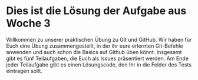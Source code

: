 # Dies ist die Lösung der Aufgabe aus Woche 3

Willkommen zu unserer praktischen Übung zu Git und GitHub. Wir haben für Euch eine Übung zusammengestellt, in der ihr eure erlernten Git-Befehle anwenden und auch schon die Basics auf Github üben könnt. Insgesamt gibt es fünf Teilaufgaben, die Euch als Issues präsentiert werden. Am Ende jeder Teilaufgabe gibt es einen Lösungscode, den Ihr in die Felder des Tests eintragen sollt.